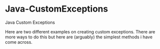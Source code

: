 # Java-CustomExceptions
Java Custom Exceptions

Here are two different examples on creating custom exceptions.
There are more ways to do this but here are (arguably) the simplest methods i have come across.
